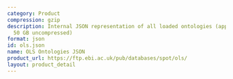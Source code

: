 ```yaml
---
category: Product
compression: gzip
description: Internal JSON representation of all loaded ontologies (approximately
  50 GB uncompressed)
format: json
id: ols.json
name: OLS Ontologies JSON
product_url: https://ftp.ebi.ac.uk/pub/databases/spot/ols/
layout: product_detail
---
```


